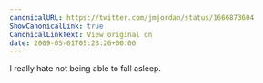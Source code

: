 ```yaml
---
canonicalURL: https://twitter.com/jmjordan/status/1666873604
ShowCanonicalLink: true
CanonicalLinkText: View original on
date: 2009-05-01T05:28:26+00:00
---
```

I really hate not being able to fall asleep.